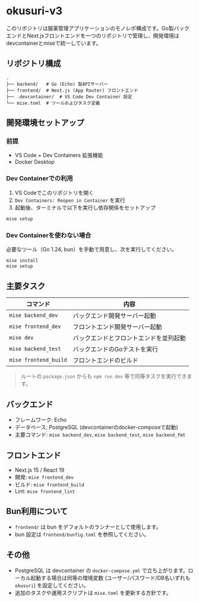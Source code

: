# okusuri-v3

このリポジトリは服薬管理アプリケーションのモノレポ構成です。Go製バックエンドとNext.jsフロントエンドを一つのリポジトリで管理し、開発環境はdevcontainerとmiseで統一しています。

## リポジトリ構成

```
.
├── backend/   # Go (Echo) 製APIサーバー
├── frontend/  # Next.js (App Router) フロントエンド
├── .devcontainer/  # VS Code Dev Container 設定
└── mise.toml  # ツールおよびタスク定義
```

## 開発環境セットアップ

### 前提
- VS Code + Dev Containers 拡張機能
- Docker Desktop

### Dev Containerでの利用
1. VS Codeでこのリポジトリを開く
2. `Dev Containers: Reopen in Container` を実行
3. 起動後、ターミナルで以下を実行し依存関係をセットアップ

```bash
mise setup
```

### Dev Containerを使わない場合
必要なツール（Go 1.24, bun）を手動で用意し、次を実行してください。

```bash
mise install
mise setup
```

## 主要タスク

| コマンド | 内容 |
| --- | --- |
| `mise backend_dev` | バックエンド開発サーバー起動 |
| `mise frontend_dev` | フロントエンド開発サーバー起動 |
| `mise dev` | バックエンドとフロントエンドを並列起動 |
| `mise backend_test` | バックエンドのGoテストを実行 |
| `mise frontend_build` | フロントエンドのビルド |

> ルートの `package.json` からも `npm run dev` 等で同等タスクを実行できます。

## バックエンド
- フレームワーク: Echo
- データベース: PostgreSQL (devcontainerのdocker-composeで起動)
- 主要コマンド: `mise backend_dev`, `mise backend_test`, `mise backend_fmt`

## フロントエンド
- Next.js 15 / React 19
- 開発: `mise frontend_dev`
- ビルド: `mise frontend_build`
- Lint: `mise frontend_lint`

## Bun利用について
- `frontend/` は bun をデフォルトのランナーとして使用します。
- bun 設定は `frontend/bunfig.toml` を参照してください。

## その他
- PostgreSQL は devcontainer の `docker-compose.yml` で立ち上がります。ローカル起動する場合は同等の環境変数 (ユーザー/パスワード/DB名いずれも `okusuri`) を設定してください。
- 追加のタスクや運用スクリプトは `mise.toml` を更新する方針です。
